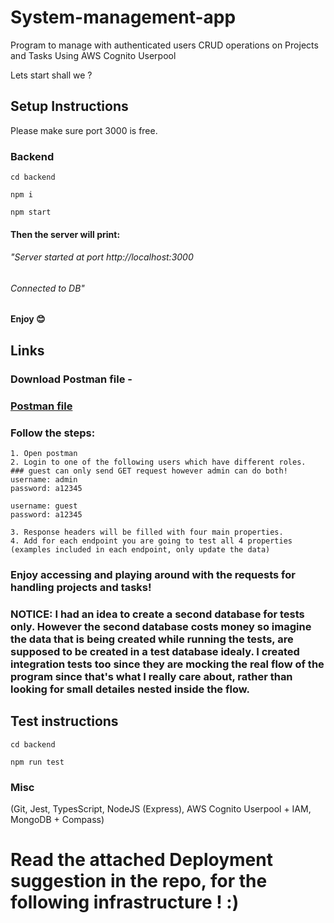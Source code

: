 # System-management-app
Program to manage with authenticated users CRUD operations on Projects and Tasks Using AWS Cognito Userpool


Lets start shall we ?

## Setup Instructions
Please make sure port 3000 is free.

### Backend
```
cd backend
``` 
```
npm i
``` 
```
npm start
``` 
#### Then the server will print:
###### "Server started at port http://localhost:3000
###### Connected to DB"

#### Enjoy 😊

## Links
### Download Postman file -
### [Postman file](https://drive.google.com/file/d/1cQaUQNHom5VvyVCM6gHp_mXn4Q0F1QPf/view?usp=sharing)



### Follow the steps:

```
1. Open postman
2. Login to one of the following users which have different roles.
### guest can only send GET request however admin can do both!
username: admin
password: a12345

username: guest
password: a12345

3. Response headers will be filled with four main properties. 
4. Add for each endpoint you are going to test all 4 properties (examples included in each endpoint, only update the data)
``` 
### Enjoy accessing and playing around with the requests for handling projects and tasks!


### NOTICE: I had an idea to create a second database for tests only. However the second database costs money so imagine the data that is being created while running the tests, are supposed to be created in a test database idealy. I created integration tests too since they are mocking the real flow of the program since that's what I really care about, rather than looking for small detailes nested inside the flow.


## Test instructions
```
cd backend
``` 
```
npm run test
```


### Misc
(Git, Jest, TypesScript, NodeJS (Express), AWS Cognito Userpool + IAM, MongoDB + Compass)

# Read the attached Deployment suggestion in the repo, for the following infrastructure ! :)
